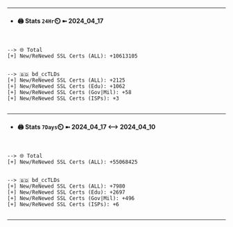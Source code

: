 

---
- #### 🖨️ **Stats** `24Hr`⏲️ ➼ 2024_04_17
```console


--> 🌐 Total
[+] New/ReNewed SSL Certs (ALL): +10613105


--> 🇧🇩 bd_ccTLDs
[+] New/ReNewed SSL Certs (ALL): +2125
[+] New/ReNewed SSL Certs (Edu): +1062
[+] New/ReNewed SSL Certs (Gov|Mil): +58
[+] New/ReNewed SSL Certs (ISPs): +3


```

---
- #### 🖨️ **Stats** `7Days`⏲️ ➼ 2024_04_17 <--> 2024_04_10
```console


--> 🌐 Total
[+] New/ReNewed SSL Certs (ALL): +55068425


--> 🇧🇩 bd_ccTLDs
[+] New/ReNewed SSL Certs (ALL): +7980
[+] New/ReNewed SSL Certs (Edu): +2697
[+] New/ReNewed SSL Certs (Gov|Mil): +496
[+] New/ReNewed SSL Certs (ISPs): +6


```

---

